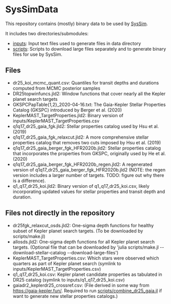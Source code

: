# SysSimData
This repository contains (mostly) binary data to be used by [SysSim](https://github.com/ExoJulia/ExoplanetsSysSim.jl).

It includes two directories/submodules:
- [inputs](https://github.com/ExoJulia/SysSimDataInputs):  Input text files used to generate files in data directory
- [scripts](https://github.com/ExoJulia/SysSimDataInputScripts):  Scripts to download large files separately and to generate binary files for use by SysSim.

## Files
- dr25_koi_mcmc_quant.csv: Quantiles for transit depths and durations computed from MCMC posterior samples
- DR25topwinfuncs.jld2: Window functions that cover nearly all the Kepler planet search targets
- GKSPCPapTable{1,2}_2020-04-16.txt: The Gaia-Kepler Stellar Properties Catalog (GKSPC) introduced by Berger et al. (2020)
- KeplerMAST_TargetProperties.jld2: Binary version of inputs/KeplerMAST_TargetProperties.csv
- q1q17_dr25_gaia_fgk.jld2: Stellar properties catalog used by Hsu et al. (2019)
- q1q17_dr25_gaia_fgk_relaxcut.jld2: A more comprehensive stellar properties catalog that removes two cuts imposed by Hsu et al. (2019)
- q1q17_dr25_gaia_berger_fgk_HFR2020b.jld2: Stellar properties catalog that incorporates the properties from GKSPC, originally used by He et al. (2020)
- q1q17_dr25_gaia_berger_fgk_HFR2020b_regen.jld2: A regenerated version of q1q17_dr25_gaia_berger_fgk_HFR2020b.jld2 (NOTE: the regen version includes a larger number of targets. TODO: figure out why there is a difference).
- q1_q17_dr25_koi.jld2: Binary version of q1_q17_dr25_koi.csv, likely incorporating updated values for stellar properties and transit depth and duration.

## Files not directly in the repository
- dr25fgk_relaxcut_osds.jld2: One-sigma depth functions for healthy subset of Kepler planet search targets.  (To be downloaded by scripts/make.jl)
- allosds.jld2: One-sigma depth functions for all Kepler planet search targets.  (Optional file that can be downloaded by 'julia scripts/make.jl --download-stellar-catalog --download-large-files')
- KeplerMAST_TargetProperties.csv: Which stars were observed which quarters as part of Kepler planet search (symlink to inputs/KeplerMAST_TargetProperties.csv)
- q1_q17_dr25_koi.csv: Kepler planet candidate properties as tabulated in DR25 catalog (symlink to inputs/q1_q17_dr25_koi.csv)
- gaiadr2_keplerdr25_crossref.csv: (File derived in some way from https://gaia-kepler.fun/. Required to run [scripts/combine_dr25_gaia.jl](https://github.com/hematthi/SysSimDataInputScripts/blob/master/combine_dr25_gaia.jl) if want to generate new stellar properties catalogs.)

